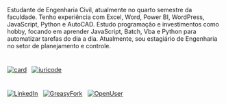 Estudante de Engenharia Civil, atualmente no quarto semestre da faculdade. Tenho experiência com Excel, Word, Power BI, WordPress, JavaScript, Python e AutoCAD. Estudo programação e investimentos como hobby, focando em aprender JavaScript, Batch, Vba e Python para automatizar tarefas do dia a dia.
Atualmente, sou estagiário de Engenharia no setor de planejamento e controle.
#
[![card](https://github-readme-stats.vercel.app/api?username=COWANBAS&theme=dark&disable_animations=TRUE&locale=PT-BR)](https://github.com/COWANBAS) 
&nbsp;
[![iuricode](https://github-readme-stats.vercel.app/api/top-langs/?username=COWANBAS&hide=html&layout=compact&theme=dark&disable_animations=TRUE&locale=PT-BR&card_width=450)](https://github.com/COWANBAS)
#
[![LinkedIn](https://img.shields.io/badge/LinkedIn-151515?labelColor=7D7D7D)](https://linkedin.com/in/kauan-fonseca-ruiz-de-carvalho)
&nbsp;
[![GreasyFork](https://img.shields.io/badge/GreasyFork-151515?labelColor=7D7D7D)](https://greasyfork.org/en/users/1343842-cowanbas)
&nbsp;
[![OpenUser](https://img.shields.io/badge/OpenUser-151515?labelColor=7D7D7D)](https://openuserjs.org/users/Cowanbas)
&nbsp;
